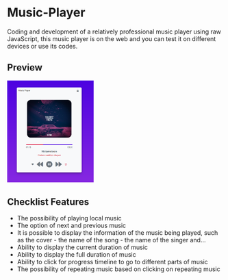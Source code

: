 # Music-Player
Coding and development of a relatively professional music player using raw JavaScript, this music player is on the web and you can test it on different devices or use its codes.


## Preview
<img width=40% src="./public/image/demo.png">

## Checklist Features

- The possibility of playing local music
- The option of next and previous music
- It is possible to display the information of the music being played, such as the cover - the name of the song - the name of the singer and...
- Ability to display the current duration of music
- Ability to display the full duration of music
- Ability to click for progress timeline to go to different parts of music
- The possibility of repeating music based on clicking on repeating music



